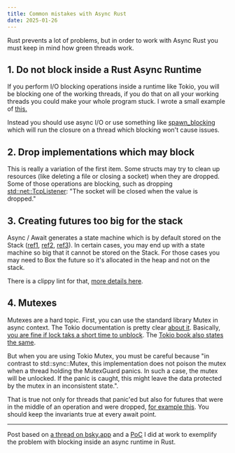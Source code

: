 ```yaml
---
title: Common mistakes with Async Rust 
date: 2025-01-26
---
```


Rust prevents a lot of problems, but in order to work with Async Rust you must keep in mind how green threads work.

## 1. Do not block inside a Rust Async Runtime

If you perform I/O blocking operations inside a runtime like Tokio, you will be blocking one of the working threads, if you do that on all your working threads you could make your whole program stuck. I wrote a small example of [this.](https://github.com/era/do-not-block-inside-rust-async)

Instead you should use async I/O or use something like [spawn_blocking](https://docs.rs/tokio/latest/tokio/task/fn.spawn_blocking.html) which will run the closure on a thread which blocking won't cause issues.

## 2. Drop implementations which may block

This is really a variation of the first item. Some structs may try to clean up resources (like deleting a file or closing a socket) when they are dropped. Some of those operations are blocking, such as dropping [std::net::TcpListener](https://doc.rust-lang.org/std/net/struct.TcpListener.html): "The socket will be closed when the value is dropped." 

## 3. Creating futures too big for the stack

Async / Await generates a state machine which is by default stored on the Stack ([ref1](https://eventhelix.com/rust/rust-to-assembly-async-await/), [ref2](https://www.youtube.com/watch?v=ThjvMReOXYM), [ref3](https://www.youtube.com/watch?v=bnmln9HtqEI)). In certain cases, you may end up with a state machine so big that it cannot be stored on the Stack. For those cases you may need to Box the future so it's allocated in the heap and not on the stack.

There is a clippy lint for that, [more details here](https://users.rust-lang.org/t/stack-overflow-in-async-main-function-due-to-excessive-stack-allocation-not-from-recursion/109571).

## 4. Mutexes 

Mutexes are a hard topic. First, you can use the standard library Mutex in async context. The Tokio documentation is pretty clear [about it](https://docs.rs/tokio/latest/tokio/sync/struct.Mutex.html#which-kind-of-mutex-should-you-use). Basically, [you are fine if lock taks a short time to unblock](https://github.com/tokio-rs/tokio/discussions/6785#discussioncomment-10365146). The [Tokio book also states the same](https://tokio.rs/tokio/tutorial/shared-state).

But when you are using Tokio Mutex, you must be careful because "in contrast to std::sync::Mutex, this implementation does not poison the mutex when a thread holding the MutexGuard panics. In such a case, the mutex will be unlocked. If the panic is caught, this might leave the data protected by the mutex in an inconsistent state.".

That is true not only for threads that panic'ed but also for futures that were in the middle of an operation and were dropped, [for example this](https://play.rust-lang.org/?version=stable&mode=debug&edition=2021&gist=b68c55f773aaaace2d805c3c656b21a9). You should keep the invariants true at every await point.


----

Post based on [a thread on bsky.app](https://bsky.app/profile/alilleybrinker.com/post/3lggs4l5y3k27) and a [PoC](https://github.com/era/do-not-block-inside-rust-async/tree/master) I did at work to exemplify the problem with blocking inside an async runtime in Rust.
